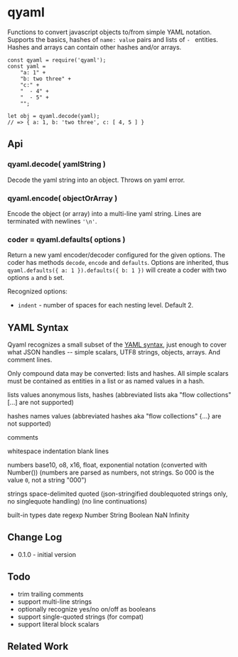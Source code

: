 qyaml
=====

Functions to convert javascript objects to/from simple YAML notation.  Supports the
basics, hashes of `name: value` pairs and lists of `- ` entities.  Hashes and arrays
can contain other hashes and/or arrays.

    const qyaml = require('qyaml');
    const yaml =
        "a: 1" +
        "b: two three" +
        "c:" +
        "  - 4" +
        "  - 5" +
        "";

    let obj = qyaml.decode(yaml);
    // => { a: 1, b: 'two three', c: [ 4, 5 ] }


Api
---

### qyaml.decode( yamlString )

Decode the yaml string into an object.  Throws on yaml error.

### qyaml.encode( objectOrArray )

Encode the object (or array) into a multi-line yaml string.  Lines are terminated with
newlines `'\n'`.

### coder = qyaml.defaults( options )

Return a new yaml encoder/decoder configured for the given options.  The coder has
methods `decode`, `encode` and `defaults`.  Options are inherited, thus
`qyaml.defaults({ a: 1 }).defaults({ b: 1 })` will create a coder with two options `a`
and `b` set.

Recognized options:

- `indent` - number of spaces for each nesting level.  Default 2.


YAML Syntax
-----------

Qyaml recognizes a small subset of the [YAML syntax](https://yaml.org/spec/1.2/spec.html),
just enough to cover what JSON handles -- simple scalars, UTF8 strings, objects, arrays.
And comment lines.

Only compound data may be converted:  lists and hashes.  All simple scalars must be
contained as entities in a list or as named values in a hash.

lists
  values
  anonymous lists, hashes
  (abbreviated lists aka "flow collections" [...] are not supported)

hashes
  names
  values
  (abbreviated hashes aka "flow collections" {...} are not supported)

comments

whitespace
  indentation
  blank lines

numbers
  base10, o8, x16, float, exponential notation (converted with Number())
  (numbers are parsed as numbers, not strings.  So 000 is the value `0`, not a string "000")

strings
  space-delimited
  quoted (json-stringified doublequoted strings only, no singlequote handling)
  (no line continuations)

built-in types
  date
  regexp
  Number String Boolean NaN Infinity


Change Log
----------

- 0.1.0 - initial version


Todo
----

- trim trailing comments
- support multi-line strings
- optionally recognize yes/no on/off as booleans
- support single-quoted strings (for compat)
- support literal block scalars


Related Work
------------

